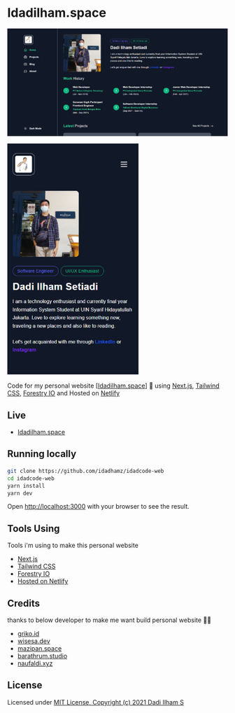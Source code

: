 # Idadilham.space

<p align="left">
  <img src="/public/assets/img/HomePage.PNG" alt='preview mobile'>
</p>
<p align="left">
  <img src="/public/assets/img/MobileHomePage.PNG" alt='preview mobile' width="300">
</p>

<p align="left">
  Code for my personal website [<a href='https://idadilham.space'>Idadilham.space</a>] 🚀 using <a href='https://nextjs.org/'>Next.js</a>, <a href='http://tailwindcss.com/'>Tailwind CSS</a>, <a href='https://forestry.io/'>Forestry IO</a> and Hosted on <a href='https://www.netlify.com/'>Netlify</a> 
</p>

## Live

- [Idadilham.space](https://idadilham.space/)

## Running locally

```bash
git clone https://github.com/idadhamz/idadcode-web
cd idadcode-web
yarn install
yarn dev
```

Open [http://localhost:3000](http://localhost:3000) with your browser to see the result.

## Tools Using

Tools i'm using to make this personal website

- [Next.js](https://nextjs.org/)
- [Tailwind CSS](https://tailwindcss.com/)
- [Forestry IO](https://forestry.io/)
- [Hosted on Netlify](https://www.netlify.com/)

## Credits

thanks to below developer to make me want build personal website 🙏😉

- [griko.id](https://griko.id/)
- [wisesa.dev](https://wisesa.dev/)
- [mazipan.space](https://mazipan.space/)
- [barathrum.studio](https://barathrum.studio/)
- [naufaldi.xyz](https://naufaldi.xyz/)

## License

Licensed under [MIT License, Copyright (c) 2021 Dadi Ilham S](./LICENSE)

